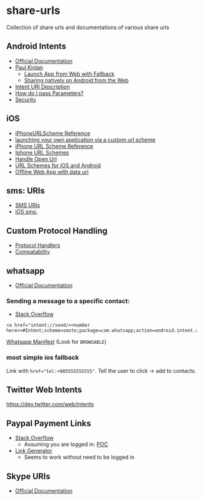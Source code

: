 # share-urls
Collection of share urls and documentations of various share urls


## Android Intents
- [Official Documentation](https://developer.chrome.com/multidevice/android/intents)
- [Paul Kinlan](https://paul.kinlan.me/)
  - [Launch App from Web with Fallback](https://paul.kinlan.me/launch-app-from-web-with-fallback/)
  - [Sharing natively on Android from the Web](https://paul.kinlan.me/sharing-natively-on-android-from-the-web/)
- [Intent URI Description](http://stackoverflow.com/questions/23231589/intent-anchor-syntax-description)
 - [How do I pass Parameters?](http://stackoverflow.com/questions/16738276/how-do-i-pass-parameters-to-android-intent-in-new-scheme-on-chrome)
- [Security](http://www.mbsd.jp/Whitepaper/IntentScheme.pdf) 


## iOS
- [iPhoneURLScheme Reference](https://developer.apple.com/library/ios/featuredarticles/iPhoneURLScheme_Reference/Introduction/Introduction.html)
- [launching your own application via a custom url scheme](http://iosdevelopertips.com/cocoa/launching-your-own-application-via-a-custom-url-scheme.html)
- [iPhone URL Scheme Reference](http://www.rcconsulting.com/Downloads/Apple_iPhone_URL_Scheme_Reference.pdf)
- [Iphone URL Schemes](http://wiki.akosma.com/IPhone_URL_Schemes)
- [Handle Open Url](http://handleopenurl.com/)
- [URL Schemes for iOS and Android](http://fokkezb.nl/2013/09/20/url-schemes-for-ios-and-android-2/)
- [Offline Web App with data uri](http://www.sensefulsolutions.com/2010/01/iphone-offline-web-app-creator-data-uri.html)

## sms: URIs
- [SMS URIs](http://weblog.west-wind.com/posts/2013/Oct/09/Prefilling-an-SMS-on-Mobile-Devices-with-the-sms-Uri-Scheme)
- [iOS sms:](https://developer.apple.com/library/ios/featuredarticles/iPhoneURLScheme_Reference/SMSLinks/SMSLinks.html#//apple_ref/doc/uid/TP40007899-CH7-SW1)


## Custom Protocol Handling 
- [Protocol Handlers](https://developer.mozilla.org/en/docs/Web-based_protocol_handlers)
- [Compatability](http://caniuse.com/#search=registerProtocolHandler)

## whatsapp 
- [Official Documentation](https://www.whatsapp.com/faq/en/iphone/23559013)

### Sending a message to a specific contact:
- [Stack Overflow](http://stackoverflow.com/questions/21500570/start-whatsapp-from-url-href-with-custom-text-content)
```
<a href="intent://send/<<number here>>#Intent;scheme=smsto;package=com.whatsapp;action=android.intent.action.SENDTO;end">
```

[Whatsapp Manifest](https://gist.github.com/kimenye/eef321a2a182bd4544af) (Look for `BROWSABLE`)

### most simple ios fallback
Link with `href="tel:+905555555555"`. Tell the user to click -> add to contacts.

## Twitter Web Intents
https://dev.twitter.com/web/intents


## Paypal Payment Links
- [Stack Overflow](http://stackoverflow.com/questions/9956081/how-can-i-create-a-paypal-link-that-will-send-money-to-a-specific-e-mail-address)
  - Assuming you are logged in: [POC](https://www.paypal.com/us/cgi-bin/webscr?cmd=_send-money&nav=1&email=FOO@BAR.com)
- [Link Generator](http://www.blogbyben.com/2009/04/paypal-link-generator-build-your-own-1.html)
  - Seems to work without need to be logged in






## Skype URIs 
- [Official Documentation](https://msdn.microsoft.com/en-us/library/office/dn745883.aspx)



